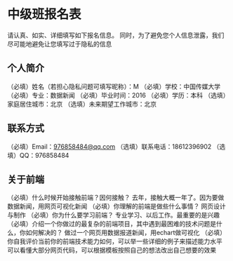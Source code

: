 # 中级班报名表

请认真、如实、详细填写如下报名信息。
同时，为了避免您个人信息泄露，我们尽可能地避免让您填写过于隐私的信息

## 个人简介

（必填）姓名（若担心隐私问题可填写昵称）：M
（必填）学校：中国传媒大学
（必填）专业：数据新闻
（必填）毕业时间：2016
（必填）学历：本科
（选填）家庭居住城市：北京
（选填）未来期望工作城市：北京

## 联系方式

（必填）Email：976858484@qq.com
（选填）联系电话：18612396902
（选填）QQ：976858484

## 关于前端

（必填）什么时候开始接触前端？因何接触？
去年，接触大概一年了。因为要做数据新闻，用网页可视化新闻
（必填）你理解的前端是做些什么事情？
网页设计与制作
（必填）你为什么要学习前端？
专业学习、以后工作。最重要的是兴趣
（必填）介绍一个你做过的最复杂的前端项目，其中遇到最困难的技术问题是什么，你如何解决的？
做过一个网页用数据报道新闻，用echart做可视化
（必填）你自我评价当前你的前端技术能力如何，可以举一些详细的例子来描述能力水平
可以看懂大部分网页代码，可以根据模板按照自己的想法改出自己想要的效果
